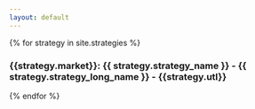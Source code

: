 ```yaml
---
layout: default
---
```


{% for strategy in site.strategies %}
  <h3>{{strategy.market}}: {{ strategy.strategy_name }} - {{ strategy.strategy_long_name }} - {{strategy.utl}}</h3>
{% endfor %}
